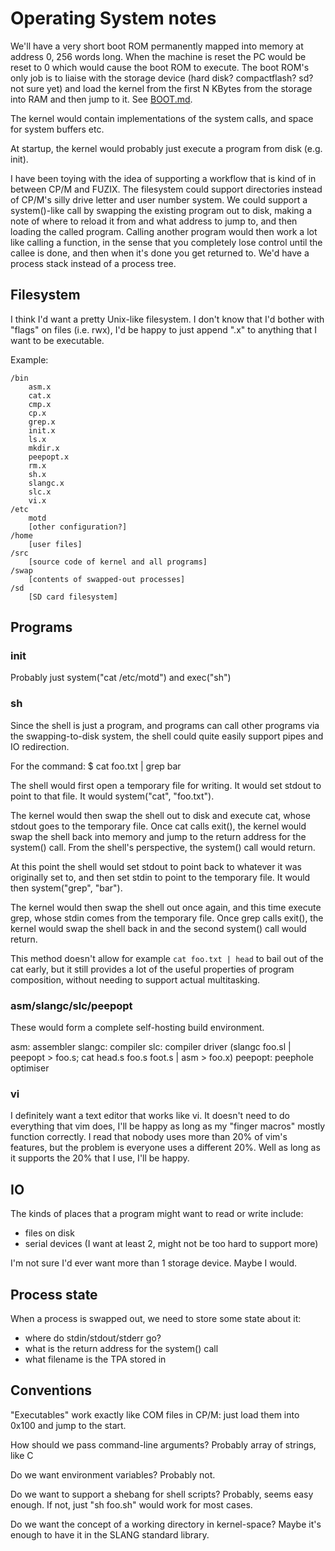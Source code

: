 # Operating System notes

We'll have a very short boot ROM permanently mapped into memory at address 0, 256 words long.
When the machine is reset the PC would be reset to 0 which would cause the boot ROM to execute.
The boot ROM's only job is to liaise with the storage device (hard disk? compactflash? sd? not sure yet) and load the kernel
from the first N KBytes from the storage into RAM and then jump to it. See [BOOT.md](BOOT.md).

The kernel would contain implementations of the system calls, and space for system buffers etc.

At startup, the kernel would probably just execute a program from disk (e.g. init).

I have been toying with the idea of supporting a workflow that is kind of in between CP/M and FUZIX. The filesystem could
support directories instead of CP/M's silly drive letter and user number system. We could support a system()-like call
by swapping the existing program out to disk, making a note of where to reload it from and what address to jump to, and then loading the called program.
Calling another program would then work a lot like calling a function, in the sense that you completely lose control until
the callee is done, and then when it's done you get returned to. We'd have a process stack instead of a process tree.

## Filesystem

I think I'd want a pretty Unix-like filesystem. I don't know that I'd bother with "flags" on files (i.e. rwx), I'd be happy to just
append ".x" to anything that I want to be executable.

Example:

    /bin
        asm.x
        cat.x
        cmp.x
        cp.x
        grep.x
        init.x
        ls.x
        mkdir.x
        peepopt.x
        rm.x
        sh.x
        slangc.x
        slc.x
        vi.x
    /etc
        motd
        [other configuration?]
    /home
        [user files]
    /src
        [source code of kernel and all programs]
    /swap
        [contents of swapped-out processes]
    /sd
        [SD card filesystem]

## Programs

### init

Probably just system("cat /etc/motd") and exec("sh")

### sh

Since the shell is just a program, and programs can call other programs via the swapping-to-disk system,
the shell could quite easily support pipes and IO redirection.

For the command:
    $ cat foo.txt | grep bar

The shell would first open a temporary file for writing. It would set stdout to point to that file.
It would system("cat", "foo.txt").

The kernel would then swap the shell out to disk and execute cat, whose stdout goes to the temporary
file. Once cat calls exit(), the kernel
would swap the shell back into memory and jump to the return address for the system() call.
From the shell's perspective, the system() call would return.

At this point the shell would set stdout to point back to whatever it was originally set to, and then
set stdin to point to the temporary file. It would then system("grep", "bar").

The kernel would then swap the shell out once again, and this time execute grep, whose stdin
comes from the temporary file. Once grep calls exit(), the kernel would swap the shell back in
and the second system() call would return.

This method doesn't allow for example `cat foo.txt | head` to bail out of the cat early, but it still provides a lot of
the useful properties of program composition, without needing to support actual multitasking.

### asm/slangc/slc/peepopt

These would form a complete self-hosting build environment.

asm: assembler
slangc: compiler
slc: compiler driver (slangc foo.sl | peepopt > foo.s; cat head.s foo.s foot.s | asm > foo.x)
peepopt: peephole optimiser

### vi

I definitely want a text editor that works like vi. It doesn't need to do everything that vim does, I'll be happy as long
as my "finger macros" mostly function correctly. I read that nobody uses more than 20% of vim's features, but the
problem is everyone uses a different 20%. Well as long as it supports the 20% that I use, I'll be happy.

## IO

The kinds of places that a program might want to read or write include:

 - files on disk
 - serial devices (I want at least 2, might not be too hard to support more)

I'm not sure I'd ever want more than 1 storage device. Maybe I would.

## Process state

When a process is swapped out, we need to store some state about it:

 - where do stdin/stdout/stderr go?
 - what is the return address for the system() call
 - what filename is the TPA stored in

## Conventions

"Executables" work exactly like COM files in CP/M: just load them into 0x100 and jump to the start.

How should we pass command-line arguments? Probably array of strings, like C

Do we want environment variables? Probably not.

Do we want to support a shebang for shell scripts? Probably, seems easy enough. If not, just "sh foo.sh" would work for most cases.

Do we want the concept of a working directory in kernel-space? Maybe it's enough to have it in the SLANG standard library.
